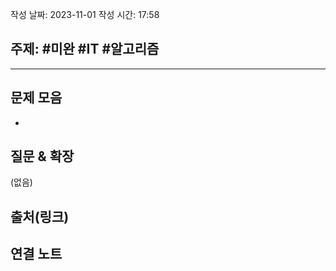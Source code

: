 작성 날짜: 2023-11-01
작성 시간: 17:58

## 주제: #미완 #IT #알고리즘 

----

## 문제 모음
- 
## 질문 & 확장

(없음)

## 출처(링크)


## 연결 노트
